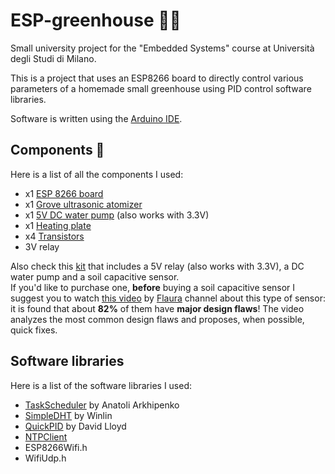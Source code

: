 # ESP-greenhouse 🌱🌾
Small university project for the "Embedded Systems" course at Università degli Studi di Milano.  

This is a project that uses an ESP8266 board to directly control various parameters of a homemade small greenhouse using PID control software libraries.  

Software is written using the [Arduino IDE](https://www.arduino.cc/en/software).

## Components 🔌
Here is a list of all the components I used:

- x1 [ESP 8266 board](https://www.amazon.it/AZDelivery-NodeMCU-esp8266-esp-12e-gratuito/dp/B074Q2WM1Y/ref=sr_1_3_sspa?__mk_it_IT=%C3%85M%C3%85%C5%BD%C3%95%C3%91&crid=1BM8JS1ZAZIAV&keywords=esp8266&qid=1641210086&sprefix=esp8266%2Caps%2C87&sr=8-3-spons&psc=1&smid=A1X7QLRQH87QA3&spLa=ZW5jcnlwdGVkUXVhbGlmaWVyPUEyTTFQNkZMOUxONTVHJmVuY3J5cHRlZElkPUEwMzMyNzM5MUhPWjlWSjNEMk5ITCZlbmNyeXB0ZWRBZElkPUEwNTk3OTU1UU5SOVlITEszVUJMJndpZGdldE5hbWU9c3BfYXRmJmFjdGlvbj1jbGlja1JlZGlyZWN0JmRvTm90TG9nQ2xpY2s9dHJ1ZQ==)
- x1 [Grove ultrasonic atomizer](https://www.reichelt.com/it/it/arduino-grove-nebulizzatore-ad-ultrasuoni-per-acqua-v1-0-eta1-grv-o2-atomiz-v1-p191218.html?r=1)
- x1 [5V DC water pump](https://www.amazon.it/pittospwer-Noise-Brushless-Motor-sommergibile/dp/B07SNQSYSG/ref=sr_1_11?crid=27OXE4488WYJ2&keywords=arduino+water+pump&qid=1641210437&sprefix=arduino+water+pump%2Caps%2C77&sr=8-11) (also works with 3.3V)
- x1 [Heating plate](https://www.amazon.it/gp/product/B07FJY4PCL/ref=ppx_yo_dt_b_asin_title_o01_s00?ie=UTF8&th=1)
- x4 [Transistors](https://www.amazon.it/ICQUANZX-interruttore-Regolazione-Interruttore-elettronico/dp/B07VRCXGFY/ref=sr_1_2?__mk_it_IT=%C3%85M%C3%85%C5%BD%C3%95%C3%91&keywords=mosfet+esp32&qid=1639417941&sr=8-2)
- 3V relay

Also check this [kit](https://www.amazon.it/RUNCCI-YUN-Irrigazione-Automatico-Misurazione-Sommergibile/dp/B0814HXWVV/ref=sr_1_4?keywords=arduino+water+pump&qid=1641211244&sprefix=arduino+wat%2Caps%2C87&sr=8-4) that includes a 5V relay (also works with 3.3V), a DC water pump and a soil capacitive sensor.  
If you'd like to purchase one, **before** buying a soil capacitive sensor I suggest you to watch [this video](https://www.youtube.com/watch?v=IGP38bz-K48) by [Flaura](https://www.youtube.com/channel/UCAtCwTQljeSkqKOKZ6kRAbg) channel about this type of sensor: it is found that about **82%** of them have **major design flaws**! The video analyzes the most common design flaws and proposes, when possible, quick fixes.  
## Software libraries

Here is a list of the software libraries I used:

- [TaskScheduler](https://www.arduino.cc/reference/en/libraries/taskscheduler/) by Anatoli Arkhipenko
- [SimpleDHT](https://www.arduino.cc/reference/en/libraries/simpledht/) by Winlin
- [QuickPID](https://www.arduino.cc/reference/en/libraries/quickpid/) by David Lloyd
- [NTPClient](https://www.arduino.cc/reference/en/libraries/ntpclient/)
- ESP8266Wifi.h
- WifiUdp.h
